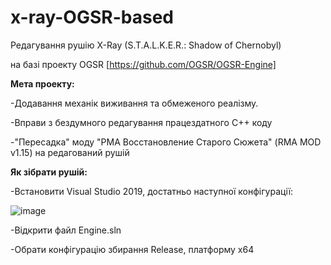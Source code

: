 # x-ray-OGSR-based
Редагування рушію X-Ray (S.T.A.L.K.E.R.: Shadow of Chernobyl) 

на базі проекту OGSR [https://github.com/OGSR/OGSR-Engine]

**Мета проекту:**

-Додавання механік виживання та обмеженого реалізму.

-Вправи з бездумного редагування працездатного C++ коду

-"Пересадка" моду "РМА Восстановление Старого Сюжета" (RMA MOD v1.15) на редагований рушій

**Як зібрати рушій:**

-Встановити Visual Studio 2019, достатньо наступної конфігурації:

![image](https://user-images.githubusercontent.com/23098597/176319912-3e7c7279-d498-4879-827a-e429c8c2648e.png)

-Відкрити файл Engine.sln

-Обрати конфігурацію збирання Release, платформу x64
